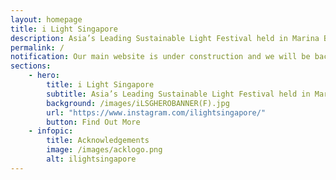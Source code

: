 ```yaml
---
layout: homepage
title: i Light Singapore
description: Asia’s Leading Sustainable Light Festival held in Marina Bay
permalink: /
notification: Our main website is under construction and we will be back with details on the next edition of the festival. Stay tuned!
sections:
    - hero:
        title: i Light Singapore
        subtitle: Asia’s Leading Sustainable Light Festival held in Marina Bay
        background: /images/iLSGHEROBANNER(F).jpg
        url: "https://www.instagram.com/ilightsingapore/"
        button: Find Out More
    - infopic:
        title: Acknowledgements
        image: /images/acklogo.png
        alt: ilightsingapore
---
```

